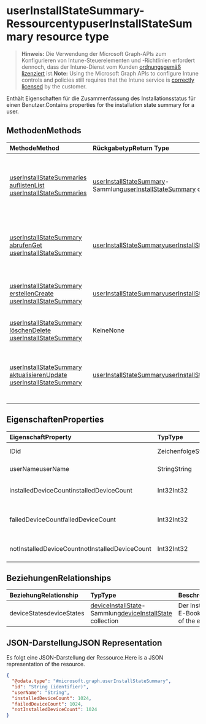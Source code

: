 # <a name="userinstallstatesummary-resource-type"></a><span data-ttu-id="683e1-101">userInstallStateSummary-Ressourcentyp</span><span class="sxs-lookup"><span data-stu-id="683e1-101">userInstallStateSummary resource type</span></span>

> <span data-ttu-id="683e1-102">**Hinweis:** Die Verwendung der Microsoft Graph-APIs zum Konfigurieren von Intune-Steuerelementen und -Richtlinien erfordert dennoch, dass der Intune-Dienst vom Kunden [ordnungsgemäß lizenziert](https://go.microsoft.com/fwlink/?linkid=839381) ist.</span><span class="sxs-lookup"><span data-stu-id="683e1-102">**Note:** Using the Microsoft Graph APIs to configure Intune controls and policies still requires that the Intune service is [correctly licensed](https://go.microsoft.com/fwlink/?linkid=839381) by the customer.</span></span>

<span data-ttu-id="683e1-103">Enthält Eigenschaften für die Zusammenfassung des Installationsstatus für einen Benutzer.</span><span class="sxs-lookup"><span data-stu-id="683e1-103">Contains properties for the installation state summary for a user.</span></span>
## <a name="methods"></a><span data-ttu-id="683e1-104">Methoden</span><span class="sxs-lookup"><span data-stu-id="683e1-104">Methods</span></span>
|<span data-ttu-id="683e1-105">Methode</span><span class="sxs-lookup"><span data-stu-id="683e1-105">Method</span></span>|<span data-ttu-id="683e1-106">Rückgabetyp</span><span class="sxs-lookup"><span data-stu-id="683e1-106">Return Type</span></span>|<span data-ttu-id="683e1-107">Beschreibung</span><span class="sxs-lookup"><span data-stu-id="683e1-107">Description</span></span>|
|:---|:---|:---|
|[<span data-ttu-id="683e1-108">userInstallStateSummaries auflisten</span><span class="sxs-lookup"><span data-stu-id="683e1-108">List userInstallStateSummaries</span></span>](../api/intune_books_userinstallstatesummary_list.md)|<span data-ttu-id="683e1-109">[userInstallStateSummary](../resources/intune_books_userinstallstatesummary.md)-Sammlung</span><span class="sxs-lookup"><span data-stu-id="683e1-109">[userInstallStateSummary](../resources/intune_books_userinstallstatesummary.md) collection</span></span>|<span data-ttu-id="683e1-110">Auflisten von Eigenschaften und Beziehungen der [userInstallStateSummary](../resources/intune_books_userinstallstatesummary.md)-Objekte.</span><span class="sxs-lookup"><span data-stu-id="683e1-110">List properties and relationships of the [userInstallStateSummary](../resources/intune_books_userinstallstatesummary.md) objects.</span></span>|
|[<span data-ttu-id="683e1-111">userInstallStateSummary abrufen</span><span class="sxs-lookup"><span data-stu-id="683e1-111">Get userInstallStateSummary</span></span>](../api/intune_books_userinstallstatesummary_get.md)|[<span data-ttu-id="683e1-112">userInstallStateSummary</span><span class="sxs-lookup"><span data-stu-id="683e1-112">userInstallStateSummary</span></span>](../resources/intune_books_userinstallstatesummary.md)|<span data-ttu-id="683e1-113">Lesen von Eigenschaften und Beziehungen des [userInstallStateSummary](../resources/intune_books_userinstallstatesummary.md)-Objekts.</span><span class="sxs-lookup"><span data-stu-id="683e1-113">Read properties and relationships of the [userInstallStateSummary](../resources/intune_books_userinstallstatesummary.md) object.</span></span>|
|[<span data-ttu-id="683e1-114">userInstallStateSummary erstellen</span><span class="sxs-lookup"><span data-stu-id="683e1-114">Create userInstallStateSummary</span></span>](../api/intune_books_userinstallstatesummary_create.md)|[<span data-ttu-id="683e1-115">userInstallStateSummary</span><span class="sxs-lookup"><span data-stu-id="683e1-115">userInstallStateSummary</span></span>](../resources/intune_books_userinstallstatesummary.md)|<span data-ttu-id="683e1-116">Erstellen eines neuen [userInstallStateSummary](../resources/intune_books_userinstallstatesummary.md)-Objekts.</span><span class="sxs-lookup"><span data-stu-id="683e1-116">Create a new [userInstallStateSummary](../resources/intune_books_userinstallstatesummary.md) object.</span></span>|
|[<span data-ttu-id="683e1-117">userInstallStateSummary löschen</span><span class="sxs-lookup"><span data-stu-id="683e1-117">Delete userInstallStateSummary</span></span>](../api/intune_books_userinstallstatesummary_delete.md)|<span data-ttu-id="683e1-118">Keine</span><span class="sxs-lookup"><span data-stu-id="683e1-118">None</span></span>|<span data-ttu-id="683e1-119">Löscht ein [UserInstallStateSummary](../resources/intune_books_userinstallstatesummary.md)-Objekt.</span><span class="sxs-lookup"><span data-stu-id="683e1-119">Deletes a [userInstallStateSummary](../resources/intune_books_userinstallstatesummary.md).</span></span>|
|[<span data-ttu-id="683e1-120">userInstallStateSummary aktualisieren</span><span class="sxs-lookup"><span data-stu-id="683e1-120">Update userInstallStateSummary</span></span>](../api/intune_books_userinstallstatesummary_update.md)|[<span data-ttu-id="683e1-121">userInstallStateSummary</span><span class="sxs-lookup"><span data-stu-id="683e1-121">userInstallStateSummary</span></span>](../resources/intune_books_userinstallstatesummary.md)|<span data-ttu-id="683e1-122">Aktualisieren der Eigenschaften eines [userInstallStateSummary](../resources/intune_books_userinstallstatesummary.md)-Objekts.</span><span class="sxs-lookup"><span data-stu-id="683e1-122">Update the properties of a [userInstallStateSummary](../resources/intune_books_userinstallstatesummary.md) object.</span></span>|

## <a name="properties"></a><span data-ttu-id="683e1-123">Eigenschaften</span><span class="sxs-lookup"><span data-stu-id="683e1-123">Properties</span></span>
|<span data-ttu-id="683e1-124">Eigenschaft</span><span class="sxs-lookup"><span data-stu-id="683e1-124">Property</span></span>|<span data-ttu-id="683e1-125">Typ</span><span class="sxs-lookup"><span data-stu-id="683e1-125">Type</span></span>|<span data-ttu-id="683e1-126">Beschreibung</span><span class="sxs-lookup"><span data-stu-id="683e1-126">Description</span></span>|
|:---|:---|:---|
|<span data-ttu-id="683e1-127">ID</span><span class="sxs-lookup"><span data-stu-id="683e1-127">id</span></span>|<span data-ttu-id="683e1-128">Zeichenfolge</span><span class="sxs-lookup"><span data-stu-id="683e1-128">String</span></span>|<span data-ttu-id="683e1-129">Schlüssel der Entität</span><span class="sxs-lookup"><span data-stu-id="683e1-129">Key of the entity.</span></span>|
|<span data-ttu-id="683e1-130">userName</span><span class="sxs-lookup"><span data-stu-id="683e1-130">userName</span></span>|<span data-ttu-id="683e1-131">String</span><span class="sxs-lookup"><span data-stu-id="683e1-131">String</span></span>|<span data-ttu-id="683e1-132">Name des Benutzers</span><span class="sxs-lookup"><span data-stu-id="683e1-132">User name.</span></span>|
|<span data-ttu-id="683e1-133">installedDeviceCount</span><span class="sxs-lookup"><span data-stu-id="683e1-133">installedDeviceCount</span></span>|<span data-ttu-id="683e1-134">Int32</span><span class="sxs-lookup"><span data-stu-id="683e1-134">Int32</span></span>|<span data-ttu-id="683e1-135">Anzahl der installierten Geräte</span><span class="sxs-lookup"><span data-stu-id="683e1-135">Installed Device Count.</span></span>|
|<span data-ttu-id="683e1-136">failedDeviceCount</span><span class="sxs-lookup"><span data-stu-id="683e1-136">failedDeviceCount</span></span>|<span data-ttu-id="683e1-137">Int32</span><span class="sxs-lookup"><span data-stu-id="683e1-137">Int32</span></span>|<span data-ttu-id="683e1-138">Anzahl der fehlgeschlagenen Geräte</span><span class="sxs-lookup"><span data-stu-id="683e1-138">Failed Device Count.</span></span>|
|<span data-ttu-id="683e1-139">notInstalledDeviceCount</span><span class="sxs-lookup"><span data-stu-id="683e1-139">notInstalledDeviceCount</span></span>|<span data-ttu-id="683e1-140">Int32</span><span class="sxs-lookup"><span data-stu-id="683e1-140">Int32</span></span>|<span data-ttu-id="683e1-141">Anzahl der nicht installierten Geräte</span><span class="sxs-lookup"><span data-stu-id="683e1-141">Not installed device count.</span></span>|

## <a name="relationships"></a><span data-ttu-id="683e1-142">Beziehungen</span><span class="sxs-lookup"><span data-stu-id="683e1-142">Relationships</span></span>
|<span data-ttu-id="683e1-143">Beziehung</span><span class="sxs-lookup"><span data-stu-id="683e1-143">Relationship</span></span>|<span data-ttu-id="683e1-144">Typ</span><span class="sxs-lookup"><span data-stu-id="683e1-144">Type</span></span>|<span data-ttu-id="683e1-145">Beschreibung</span><span class="sxs-lookup"><span data-stu-id="683e1-145">Description</span></span>|
|:---|:---|:---|
|<span data-ttu-id="683e1-146">deviceStates</span><span class="sxs-lookup"><span data-stu-id="683e1-146">deviceStates</span></span>|<span data-ttu-id="683e1-147">[deviceInstallState](../resources/intune_books_deviceinstallstate.md)-Sammlung</span><span class="sxs-lookup"><span data-stu-id="683e1-147">[deviceInstallState](../resources/intune_books_deviceinstallstate.md) collection</span></span>|<span data-ttu-id="683e1-148">Der Installationsstatus des E-Books.</span><span class="sxs-lookup"><span data-stu-id="683e1-148">The install state of the eBook.</span></span>|

## <a name="json-representation"></a><span data-ttu-id="683e1-149">JSON-Darstellung</span><span class="sxs-lookup"><span data-stu-id="683e1-149">JSON Representation</span></span>
<span data-ttu-id="683e1-150">Es folgt eine JSON-Darstellung der Ressource.</span><span class="sxs-lookup"><span data-stu-id="683e1-150">Here is a JSON representation of the resource.</span></span>
<!--{
  "blockType": "resource",
  "baseType": "microsoft.graph.entity",
  "keyProperty": "id",
  "@odata.type": "microsoft.graph.userInstallStateSummary"
}-->
``` json
{
  "@odata.type": "#microsoft.graph.userInstallStateSummary",
  "id": "String (identifier)",
  "userName": "String",
  "installedDeviceCount": 1024,
  "failedDeviceCount": 1024,
  "notInstalledDeviceCount": 1024
}
```








